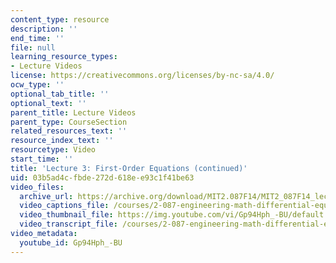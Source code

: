 ```yaml
---
content_type: resource
description: ''
end_time: ''
file: null
learning_resource_types:
- Lecture Videos
license: https://creativecommons.org/licenses/by-nc-sa/4.0/
ocw_type: ''
optional_tab_title: ''
optional_text: ''
parent_title: Lecture Videos
parent_type: CourseSection
related_resources_text: ''
resource_index_text: ''
resourcetype: Video
start_time: ''
title: 'Lecture 3: First-Order Equations (continued)'
uid: 03b5ad4c-fbde-272d-618e-e93c1f41be63
video_files:
  archive_url: https://archive.org/download/MIT2.087F14/MIT2_087F14_lec03_300k.mp4
  video_captions_file: /courses/2-087-engineering-math-differential-equations-and-linear-algebra-fall-2014/96915742311e5ad5a6295d31a862e343_Gp94Hph_-BU.vtt
  video_thumbnail_file: https://img.youtube.com/vi/Gp94Hph_-BU/default.jpg
  video_transcript_file: /courses/2-087-engineering-math-differential-equations-and-linear-algebra-fall-2014/38e5237453f46db98ffa6d48d9b99853_Gp94Hph_-BU.pdf
video_metadata:
  youtube_id: Gp94Hph_-BU
---
```


